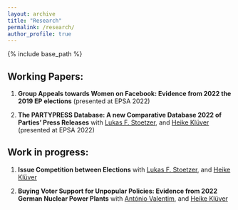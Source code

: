 ```yaml
---
layout: archive
title: "Research"
permalink: /research/
author_profile: true
---
```


{% include base_path %}

## Working Papers:

1. **Group Appeals towards Women on Facebook: Evidence from 2022 the 2019 EP elections** (presented at EPSA 2022)

2. **The PARTYPRESS Database: A new Comparative Database 2022 of Parties’ Press Releases** with [Lukas F. Stoetzer](http://lukas-stoetzer.org/), and [Heike Klüver](http://heike-kluever.com/) (presented at EPSA 2022)


## Work in progress:


1. **Issue Competition between Elections** with [Lukas F. Stoetzer](http://lukas-stoetzer.org/), and [Heike Klüver](http://heike-kluever.com/)


1. **Buying Voter Support for Unpopular Policies: Evidence from 2022 German Nuclear Power Plants**
with [António Valentim](https://antoniovalentim.github.io/), and [Heike Klüver](http://heike-kluever.com/)